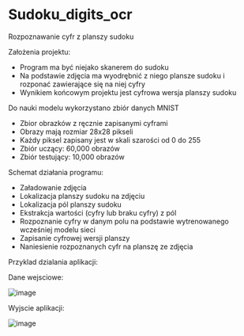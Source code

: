 # Sudoku_digits_ocr

Rozpoznawanie cyfr z planszy sudoku

Założenia projektu:
- Program ma być niejako skanerem do sudoku
- Na podstawie zdjęcia ma wyodrębnić z niego plansze sudoku i rozponać zawierające się na niej cyfry
- Wynikiem końcowym projektu jest cyfrowa wersja planszy sudoku

Do nauki modelu wykorzystano zbiór danych MNIST
- Zbior obrazków z ręcznie zapisanymi cyframi
- Obrazy mają rozmiar 28x28 pikseli
- Każdy piksel zapisany jest w skali szarości od 0 do 255
- Zbiór uczący: 60,000 obrazów
- Zbiór testujący: 10,000 obrazów

Schemat działania programu:
- Załadowanie zdjęcia
- Lokalizacja planszy sudoku na zdjęciu
- Lokalizacja pól planszy sudoku
- Ekstrakcja wartości (cyfry lub braku cyfry) z pól
- Rozpoznanie cyfry w danym polu na podstawie wytrenowanego wcześniej modelu sieci
- Zapisanie cyfrowej wersji planszy
- Naniesienie rozpoznanych cyfr na planszę ze zdjęcia

Przyklad dzialania aplikacji:

Dane wejsciowe:

![image](https://github.com/NatanSwierczynski/Sudoku_Digits_Recognition_OCR/assets/106707211/5c7f3e8f-1fb6-4bd0-9154-fc1c382a7d45)

Wyjscie aplikacji:

![image](https://github.com/NatanSwierczynski/Sudoku_Digits_Recognition_OCR/assets/106707211/19ce3eaa-01f8-4adf-b437-2c872d636c4c)




